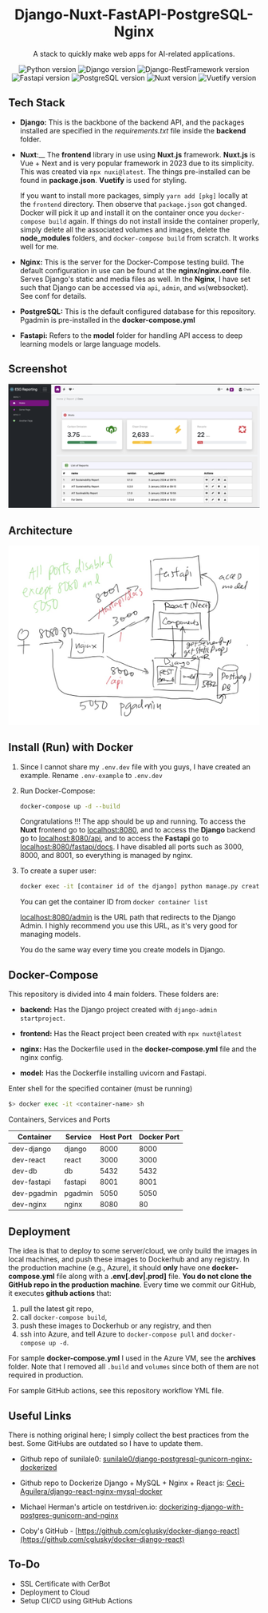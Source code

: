 <div align="center">

# Django-Nuxt-FastAPI-PostgreSQL-Nginx

A stack to quickly make web apps for AI-related applications.

![Python version](https://img.shields.io/badge/Python-3.11.0-4c566a?logo=python&&longCache=true&logoColor=white&colorB=pink&style=flat-square&colorA=4c566a) ![Django version](https://img.shields.io/badge/Django-5.0.0-4c566a?logo=django&&longCache=truelogoColor=white&colorB=pink&style=flat-square&colorA=4c566a) ![Django-RestFramework version](https://img.shields.io/badge/Django_Rest_Framework-3.14.0-red.svg?longCache=true&style=flat-square&logo=django&logoColor=white&colorA=4c566a&colorB=pink) ![Fastapi version](https://img.shields.io/badge/Fastapi-0.108.0-red.svg?longCache=true&style=flat-square&logo=fastapi&logoColor=white&colorA=4c566a&colorB=pink) ![PostgreSQL version](https://img.shields.io/badge/PostgreSQL-12.8-red.svg?longCache=true&style=flat-square&logo=postgresql&logoColor=white&colorA=4c566a&colorB=pink) ![Nuxt version](https://img.shields.io/badge/Nuxt-3.9.0-red.svg?longCache=true&style=flat-square&logo=nuxt&logoColor=white&colorA=4c566a&colorB=pink) ![Vuetify version](https://img.shields.io/badge/Vuetify-3.4.9-red.svg?longCache=true&style=flat-square&logo=vuetify&logoColor=white&colorA=4c566a&colorB=pink)

</div>

## Tech Stack

- __Django:__ This is the backbone of the backend API, and the packages installed are specified in the _requirements.txt_ file inside the __backend__ folder.

- __Nuxt__:__ The __frontend__ library in use using __Nuxt.js__ framework.  __Nuxt.js__ is Vue + Next and is very popular framework in 2023 due to its simplicity. This was created via ``npx nuxi@latest``. The things pre-installed can be found in __package.json__.  __Vuetify__ is used for styling.

  If you want to install more packages, simply `yarn add [pkg]` locally at the `frontend` directory.  Then observe that `package.json` got changed.  Docker will pick it up and install it on the container once you `docker-compose build` again.  If things do not install inside the container properly, simply delete all the associated volumes and images, delete the __node_modules__ folders, and `docker-compose build` from scratch.  It works well for me.

- __Nginx:__ This is the server for the Docker-Compose testing build. The default configuration in use can be found at the __nginx/nginx.conf__ file.  Serves Django's static and media files as well.  In the __Nginx__, I have set such that Django can be accessed via `api`, `admin`, and `ws`(websocket).  See conf for details.

- __PostgreSQL:__ This is the default configured database for this repository.  Pgadmin is pre-installed in the __docker-compose.yml__

- __Fastapi:__  Refers to the __model__ folder for handling API access to deep learning models or large language models.

## Screenshot

![Screenshot Image](./.readme_assets/Screenshot.png)

## Architecture

![Architecture Image](./.readme_assets/Arch.jpg)

## Install (Run) with Docker

1. Since I cannot share my `.env.dev` file with you guys, I have created an example. Rename `.env-example` to `.env.dev`

1. Run Docker-Compose:

    ```bash
    docker-compose up -d --build
    ```

    Congratulations !!! The app should be up and running. To access the __Nuxt__ frontend go to [localhost:8080](http://localhost:8080), and to access the __Django__ backend go to [localhost:8080/api](http://localhost:8080/api), and to access the __Fastapi__ go to [localhost:8080/fastapi/docs](http://localhost:8080/fastapi/docs/).   I have disabled all ports such as 3000, 8000, and 8001, so everything is managed by nginx.

1. To create a super user:

    ```bash
    docker exec -it [container id of the django] python manage.py createsuperuser
    ```

    You can get the container ID from `docker container list`

    [localhost:8080/admin](http://localhost:8080/admin) is the URL path that redirects to the Django Admin.  I highly recommend you use this URL, as it's very good for managing models.

    You do the same way every time you create models in Django.  

## Docker-Compose

This repository is divided into 4 main folders. These folders are:

- __backend:__ Has the Django project created with ``django-admin startproject``.

- __frontend:__ Has the React project been created with ``npx nuxt@latest``

- __nginx:__ Has the Dockerfile used in the __docker-compose.yml__ file and the nginx config.

- __model:__ Has the Dockerfile installing uvicorn and Fastapi.

Enter shell for the specified container (must be running)

```sh
$> docker exec -it <container-name> sh
```

Containers, Services and Ports

| Container  | Service | Host Port | Docker Port |
| ---------- | ------- | --------- | ----------- |
| dev-django | django  | 8000      | 8000        |
| dev-react  | react   | 3000      | 3000        |
| dev-db     | db      | 5432      | 5432        |
| dev-fastapi| fastapi | 8001      | 8001        |
| dev-pgadmin| pgadmin | 5050      | 5050        |
| dev-nginx  | nginx   | 8080      | 80          |

## Deployment

The idea is that to deploy to some server/cloud, we only build the images in local machines, and push these images to Dockerhub and any registry.  In the production machine (e.g., Azure), it should **only** have one __docker-compose.yml__ file along with a __.env[.dev|.prod]__ file.  **You do not clone the GitHub repo in the production machine**.     Every time we commit our GitHub, it executes __github actions__ that:

1. pull the latest git repo,
2. call `docker-compose build`,
3. push these images to Dockerhub or any registry, and then
4. ssh into Azure, and tell Azure to `docker-compose pull` and `docker-compose up -d`.

For sample __docker-compose.yml__ I used in the Azure VM, see the __archives__ folder.  Note that I removed all `.build` and `volumes` since both of them are not required in production.

For sample GitHub actions, see this repository workflow YML file.

## Useful Links

There is nothing original here; I simply collect the best practices from the best.  Some GitHubs are outdated so I have to update them.

- Github repo of sunilale0: [sunilale0/django-postgresql-gunicorn-nginx-dockerized](https://github.com/sunilale0/django-postgresql-gunicorn-nginx-dockerized/blob/master/README.md#nginx)

- Github repo to Dockerize Django + MySQL + Nginx + React js: [Ceci-Aguilera/django-react-nginx-mysql-docker](https://github.com/Ceci-Aguilera/django-react-nginx-mysql-docker)

- Michael Herman's article on testdriven.io: [dockerizing-django-with-postgres-gunicorn-and-nginx](https://testdriven.io/blog/dockerizing-django-with-postgres-gunicorn-and-nginx/)

- Coby's GitHub - [https://github.com/cglusky/docker-django-react](https://github.com/cglusky/docker-django-react)

## To-Do

- SSL Certificate with CerBot
- Deployment to Cloud
- Setup CI/CD using GitHub Actions

